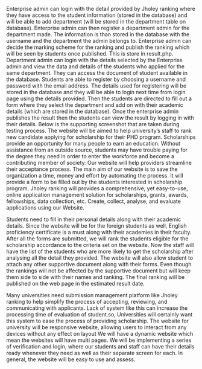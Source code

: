 Enterprise admin can login with the detail provided by Jholey ranking where they have access to the student information (stored in the database) and will be able to add department (will be stored in the department table on database). 
Enterprise admin can then register a department admin for the department made. The information is than stored in the database with the username and the department the admin belongs to.
Enterprise admin can decide the marking scheme for the ranking and publish the ranking which will be seen by students once published. This is store in result.php.
Department admin can login with the details selected by the Enterprise admin and view the data and details of the students who applied for the same department. They can access the document of student available in the database. 
Students are able to register by choosing a username and password with the email address. The details used for registering will be stored in the database and they will be able to login next time from login page using the details provided. 
Then the students are directed to fill out a form where they select the department and add on with their academic details (which are stored in the database). 
Once the enterprise admin publishes the result then the students can view the result by logging in with their details. 
Below is the supporting screenshot that are taken during testing process.
The website will be aimed to help university’s staff to rank new candidate applying for scholarship for their PHD program. Scholarships provide an opportunity for many people to earn an education. Without assistance from an outside source, students may have trouble paying for the degree they need in order to enter the workforce and become a contributing member of society. Our website will help providers streamline their acceptance process. The main aim of our website is to save the organization a time, money and effort by automating the process. It will provide a form to be filled out by the students interested in scholarship program. Jholey ranking will provides a comprehensive, yet easy-to-use, online application management solution for scholarships, grants, awards, fellowships, data collection, etc. Create, collect, analyse, and evaluate applications using our Website.

Students need to fill in their personal details along with their academic details. Since the website will be for the foreign students as well, English proficiency certificate is a must along with their academies in their faculty. After all the forms are submitted, we will rank the students eligible for the scholarship accordance to the criteria set on the website. Now the staff will have the list of the students who are more likely to get the scholarship after analysing all the detail they provided. The website will also allow student to attach any other supportive document along with their forms. Even though the rankings will not be affected by the supportive document but will keep them side to side with their names and ranking. The final ranking will be published on the web page in the estimated result date.

Many universities need submission management platform like Jholey ranking to help simplify the process of accepting, reviewing, and communicating with applicants. Lack of system like this can increase the processing time of evaluation of student.so, Universities will certainly want this system to ease the process of providing scholarship. The website for university will be responsive website, allowing users to interact from any devices without any effect on layout We will have a dynamic website which mean the websites will have multi pages. We will be implementing a series of verification and login, where our students and staff can have their details ready whenever they need as well as their separate screen for each.  In general, the website will be easy to use and assess.


